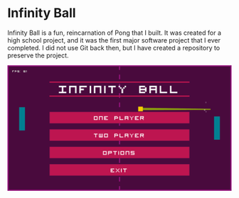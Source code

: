 # Infinity Ball

Infinity Ball is a fun, reincarnation of Pong that I built. It was created for a high school project, and it was the first major software project that I ever completed. I did not use Git back then, but I have created a repository to preserve the project. 

![A screenshot of Infinity Ball](./screenshot.png)
